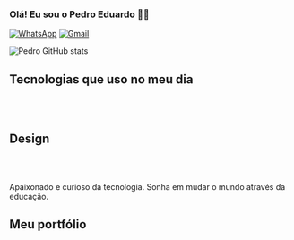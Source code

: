 
### Olá! Eu sou o Pedro Eduardo ✌🏻

[![WhatsApp](https://img.shields.io/badge/WhatsApp-25D366?style=for-the-badge&logo=whatsapp&logoColor=white)](https://api.whatsapp.com/send?phone=5575982782718)
[![Gmail](https://img.shields.io/badge/Gmail-D14836?style=for-the-badge&logo=gmail&logoColor=white)](mailto:pedrodev0202@gmail.com?subject=&body=)

![Pedro GitHub stats](https://github-readme-stats.vercel.app/api?username=Pedrodev13&show_icons=true&theme=dracula)

## Tecnologias que uso no meu dia

<div style="display: inline_block"><br>
 <img style="aling:center" alt=""src="https://img.shields.io/badge/HTML5-E34F26?style=for-the-badge&logo=html5&logoColor=white"/>
 <img style="aling:center" alt=""src="https://img.shields.io/badge/CSS3-1572B6?style=for-the-badge&logo=css3&logoColor=white"/>
 <img style="aling:center" alt=""src="https://img.shields.io/badge/Sass-CC6699?style=for-the-badge&logo=sass&logoColor=white"/>
 <img style="aling:center" alt=""src="https://img.shields.io/badge/JavaScript-323330?style=for-the-badge&logo=javascript&logoColor=F7DF1E"/>
 <img style="aling:center" alt=""src="https://img.shields.io/badge/Node.js-43853D?style=for-the-badge&logo=node.js&logoColor=white"/>
 <img style="aling:center" alt=""src="https://img.shields.io/badge/React-20232A?style=for-the-badge&logo=react&logoColor=61DAFB"/>
 <img style="aling:center" alt=""src="https://img.shields.io/badge/TypeScript-007ACC?style=for-the-badge&logo=typescript&logoColor=white"/>
 <img style="aling:center" alt=""src="https://img.shields.io/badge/Bootstrap-563D7C?style=for-the-badge&logo=bootstrap&logoColor=white"/>
 <img style="aling:center" alt=""src="https://img.shields.io/badge/Tailwind_CSS-38B2AC?style=for-the-badge&logo=tailwind-css&logoColor=white"/>
</div>

## Design
<div>
   <img style="aling:center" alt=""src="https://img.shields.io/badge/Figma-F24E1E?style=for-the-badge&logo=figma&logoColor=white"/>
   <img style="aling:center" alt=""src="https://img.shields.io/badge/Behance-0054F7?style=for-the-badge&logo=behance&logoColor=white"/>
   <img style="aling:center" alt=""src="https://img.shields.io/badge/Canva-%2300C4CC.svg?&style=for-the-badge&logo=Canva&logoColor=white"/>
   <img style="aling:center" alt=""src="https://img.shields.io/badge/Adobe%20Photoshop-31A8FF?style=for-the-badge&logo=Adobe%20Photoshop&logoColor=black"/>
</div><br>

Apaixonado e curioso da tecnologia. Sonha em mudar o mundo através da educação.

## Meu portfólio 
